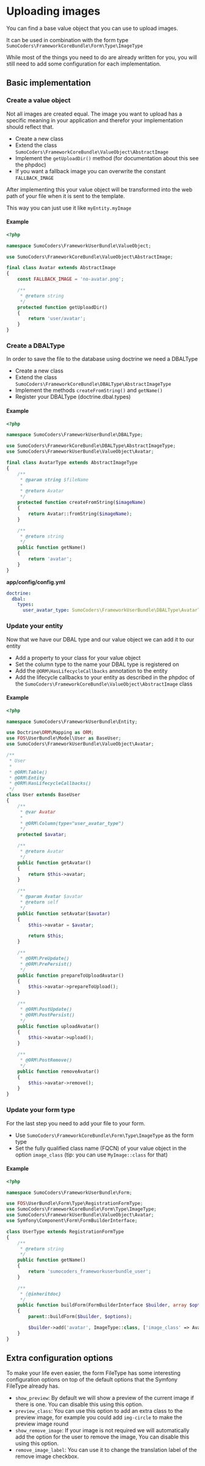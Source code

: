 # Uploading images

You can find a base value object that you can use to upload images.

It can be used in combination with the form type `SumoCoders\FrameworkCoreBundle\Form\Type\ImageType`

While most of the things you need to do are already written for you, you will still need to add some configuration for each implementation.

## Basic implementation

### Create a value object

Not all images are created equal. The image you want to upload has a specific meaning in your application and therefor your implementation should reflect that.

* Create a new class
* Extend the class `SumoCoders\FrameworkCoreBundle\ValueObject\AbstractImage`
* Implement the `getUploadDir()` method (for documentation about this see the phpdoc)
* If you want a fallback image you can overwrite the constant `FALLBACK_IMAGE`

After implementing this your value object will be transformed into the web path of your file when it is sent to the template.

This way you can just use it like `myEntity.myImage`

#### Example

```php
<?php

namespace SumoCoders\FrameworkUserBundle\ValueObject;

use SumoCoders\FrameworkCoreBundle\ValueObject\AbstractImage;

final class Avatar extends AbstractImage
{
    const FALLBACK_IMAGE = 'no-avatar.png';

    /**
     * @return string
     */
    protected function getUploadDir()
    {
        return 'user/avatar';
    }
}
```

### Create a DBALType

In order to save the file to the database using doctrine we need a DBALType

* Create a new class
* Extend the class `SumoCoders\FrameworkCoreBundle\DBALType\AbstractImageType`
* Implement the methods `createFromString()` and `getName()`
* Register your DBALType (doctrine.dbal.types)

#### Example

```php
<?php

namespace SumoCoders\FrameworkUserBundle\DBALType;

use SumoCoders\FrameworkCoreBundle\DBALType\AbstractImageType;
use SumoCoders\FrameworkUserBundle\ValueObject\Avatar;

final class AvatarType extends AbstractImageType
{
    /**
     * @param string $fileName
     *
     * @return Avatar
     */
    protected function createFromString($imageName)
    {
        return Avatar::fromString($imageName);
    }

    /**
     * @return string
     */
    public function getName()
    {
        return 'avatar';
    }
}
```

**app/config/config.yml**

```yaml
doctrine:
  dbal:
    types:
      user_avatar_type: SumoCoders\FrameworkUserBundle\DBALType\AvatarType
```

### Update your entity

Now that we have our DBAL type and our value object we can add it to our entity

* Add a property to your class for your value object
* Set the column type to the name your DBAL type is registered on
* Add the `@ORM\HasLifecycleCallbacks` annotation to the entity
* Add the lifecycle callbacks to your entity as described in the phpdoc of the `SumoCoders\FrameworkCoreBundle\ValueObject\AbstractImage` class

#### Example

```php
<?php

namespace SumoCoders\FrameworkUserBundle\Entity;

use Doctrine\ORM\Mapping as ORM;
use FOS\UserBundle\Model\User as BaseUser;
use SumoCoders\FrameworkUserBundle\ValueObject\Avatar;

/**
 * User
 *
 * @ORM\Table()
 * @ORM\Entity
 * @ORM\HasLifecycleCallbacks()
 */
class User extends BaseUser
{
    /**
     * @var Avatar
     *
     * @ORM\Column(type="user_avatar_type")
     */
    protected $avatar;

    /**
     * @return Avatar
     */
    public function getAvatar()
    {
        return $this->avatar;
    }

    /**
     * @param Avatar $avatar
     * @return self
     */
    public function setAvatar($avatar)
    {
        $this->avatar = $avatar;

        return $this;
    }

    /**
     * @ORM\PreUpdate()
     * @ORM\PrePersist()
     */
    public function prepareToUploadAvatar()
    {
        $this->avatar->prepareToUpload();
    }

    /**
     * @ORM\PostUpdate()
     * @ORM\PostPersist()
     */
    public function uploadAvatar()
    {
        $this->avatar->upload();
    }

    /**
     * @ORM\PostRemove()
     */
    public function removeAvatar()
    {
        $this->avatar->remove();
    }
}
```

### Update your form type

For the last step you need to add your file to your form.

* Use `SumoCoders\FrameworkCoreBundle\Form\Type\ImageType` as the form type
* Set the fully qualified class name (FQCN) of your value object in the option `image_class` (tip: you can use `MyImage::class` for that)

#### Example

```php
<?php

namespace SumoCoders\FrameworkUserBundle\Form;

use FOS\UserBundle\Form\Type\RegistrationFormType;
use SumoCoders\FrameworkCoreBundle\Form\Type\ImageType;
use SumoCoders\FrameworkUserBundle\ValueObject\Avatar;
use Symfony\Component\Form\FormBuilderInterface;

class UserType extends RegistrationFormType
{
    /**
     * @return string
     */
    public function getName()
    {
        return 'sumocoders_frameworkuserbundle_user';
    }

    /**
     * {@inheritdoc}
     */
    public function buildForm(FormBuilderInterface $builder, array $options)
    {
        parent::buildForm($builder, $options);

        $builder->add('avatar', ImageType::class, ['image_class' => Avatar::class]);
    }
}
```

## Extra configuration options

To make your life even easier, the form FileType has some interesting configuration options on top of the default options that the Symfony FileType already has.

* `show_preview`: By default we will show a preview of the current image if there is one. You can disable this using this option.
* `preview_class`: You can use this option to add an extra class to the preview image, for example you could add `img-circle` to make the preview image round
* `show_remove_image`: If your image is not required we will automatically add the option for the user to remove the image, You can disable this using this option.
* `remove_image_label`: You can use it to change the translation label of the remove image checkbox.
